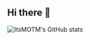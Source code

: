 ## Hi there 👋

<!--
**MrSRH/MrSRH** is a ✨ _special_ ✨ repository because its `README.md` (this file) appears on your GitHub profile.

Here are some ideas to get you started:

- 🔭 I’m currently working on ...
- 🌱 I’m currently learning ...
- 👯 I’m looking to collaborate on ...
- 🤔 I’m looking for help with ...
- 💬 Ask me about ...
- 📫 How to reach me: ...
- 😄 Pronouns: ...
- ⚡ Fun fact: ...
-->
![ItsMOTM's GitHub stats](https://github-readme-stats.vercel.app/api?username=MrSRH&show=reviews,discussions_started,discussions_answered,prs_merged,prs_merged_percentage&show_icons=true&theme=synthwave)
